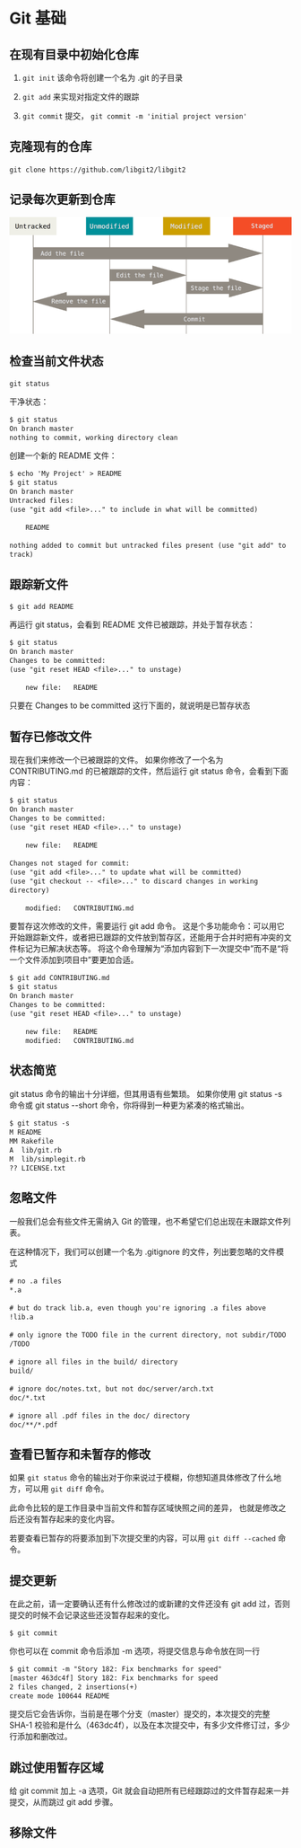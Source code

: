 # Git 基础


## 在现有目录中初始化仓库

1. `git init` 该命令将创建一个名为 .git 的子目录

2. `git add` 来实现对指定文件的跟踪

3. `git commit` 提交， `git commit -m 'initial project version'`



## 克隆现有的仓库

`git clone https://github.com/libgit2/libgit2`


## 记录每次更新到仓库

![alt 文件的状态变化周期](./image/lifecycle.png)


## 检查当前文件状态
`git status`

干净状态：

    $ git status
    On branch master
    nothing to commit, working directory clean

创建一个新的 README 文件：

    $ echo 'My Project' > README
    $ git status
    On branch master
    Untracked files:
    (use "git add <file>..." to include in what will be committed)

        README

    nothing added to commit but untracked files present (use "git add" to track)


## 跟踪新文件

    $ git add README

再运行 git status，会看到 README 文件已被跟踪，并处于暂存状态：

    $ git status
    On branch master
    Changes to be committed:
    (use "git reset HEAD <file>..." to unstage)

        new file:   README

只要在 Changes to be committed 这行下面的，就说明是已暂存状态

## 暂存已修改文件
现在我们来修改一个已被跟踪的文件。 如果你修改了一个名为 CONTRIBUTING.md 的已被跟踪的文件，然后运行 git status 命令，会看到下面内容：

    $ git status
    On branch master
    Changes to be committed:
    (use "git reset HEAD <file>..." to unstage)

        new file:   README

    Changes not staged for commit:
    (use "git add <file>..." to update what will be committed)
    (use "git checkout -- <file>..." to discard changes in working directory)

        modified:   CONTRIBUTING.md

要暂存这次修改的文件，需要运行 git add 命令。 这是个多功能命令：可以用它开始跟踪新文件，或者把已跟踪的文件放到暂存区，还能用于合并时把有冲突的文件标记为已解决状态等。 将这个命令理解为“添加内容到下一次提交中”而不是“将一个文件添加到项目中”要更加合适。

    $ git add CONTRIBUTING.md
    $ git status
    On branch master
    Changes to be committed:
    (use "git reset HEAD <file>..." to unstage)

        new file:   README
        modified:   CONTRIBUTING.md

## 状态简览

git status 命令的输出十分详细，但其用语有些繁琐。 如果你使用 git status -s 命令或 git status --short 命令，你将得到一种更为紧凑的格式输出。

    $ git status -s
    M README
    MM Rakefile
    A  lib/git.rb
    M  lib/simplegit.rb
    ?? LICENSE.txt

## 忽略文件
一般我们总会有些文件无需纳入 Git 的管理，也不希望它们总出现在未跟踪文件列表。

在这种情况下，我们可以创建一个名为 .gitignore 的文件，列出要忽略的文件模式

    # no .a files
    *.a

    # but do track lib.a, even though you're ignoring .a files above
    !lib.a

    # only ignore the TODO file in the current directory, not subdir/TODO
    /TODO

    # ignore all files in the build/ directory
    build/

    # ignore doc/notes.txt, but not doc/server/arch.txt
    doc/*.txt

    # ignore all .pdf files in the doc/ directory
    doc/**/*.pdf


## 查看已暂存和未暂存的修改
如果 `git status` 命令的输出对于你来说过于模糊，你想知道具体修改了什么地方，可以用 `git diff` 命令。

此命令比较的是工作目录中当前文件和暂存区域快照之间的差异， 也就是修改之后还没有暂存起来的变化内容。

若要查看已暂存的将要添加到下次提交里的内容，可以用 `git diff --cached` 命令。

## 提交更新
在此之前，请一定要确认还有什么修改过的或新建的文件还没有 git add 过，否则提交的时候不会记录这些还没暂存起来的变化。 

    $ git commit

你也可以在 commit 命令后添加 -m 选项，将提交信息与命令放在同一行

    $ git commit -m "Story 182: Fix benchmarks for speed"
    [master 463dc4f] Story 182: Fix benchmarks for speed
    2 files changed, 2 insertions(+)
    create mode 100644 README

提交后它会告诉你，当前是在哪个分支（master）提交的，本次提交的完整 SHA-1 校验和是什么（463dc4f），以及在本次提交中，有多少文件修订过，多少行添加和删改过。


## 跳过使用暂存区域
给 git commit 加上 -a 选项，Git 就会自动把所有已经跟踪过的文件暂存起来一并提交，从而跳过 git add 步骤。


## 移除文件





























